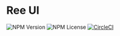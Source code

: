 # Ree UI

![NPM Version](https://img.shields.io/npm/v/ree-demodemodemo)
![NPM License](https://img.shields.io/npm/l/ree-demodemodemo)
[![CircleCI](https://dl.circleci.com/status-badge/img/gh/A-Tione/ree/tree/release.svg?style=svg)](https://dl.circleci.com/status-badge/redirect/gh/A-Tione/ree/tree/release)
